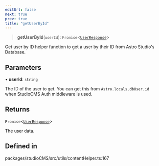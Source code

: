```yaml
---
editUrl: false
next: true
prev: true
title: "getUserById"
---
```


> **getUserById**(`userId`): `Promise`\<[`UserResponse`](/typedoc/studiocms-core/utils/contenthelper/type-aliases/userresponse/)\>

Get user by ID helper function to get a user by their ID from Astro Studio's Database.

## Parameters

• **userId**: `string`

The ID of the user to get. You can get this from `Astro.locals.dbUser.id` when StudioCMS Auth middleware is used.

## Returns

`Promise`\<[`UserResponse`](/typedoc/studiocms-core/utils/contenthelper/type-aliases/userresponse/)\>

The user data.

## Defined in

packages/studioCMS/src/utils/contentHelper.ts:167

